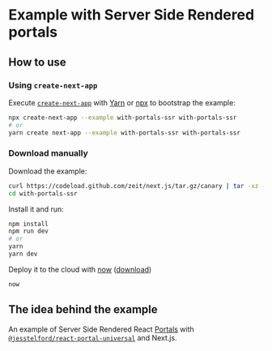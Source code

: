 # Example with Server Side Rendered portals

## How to use

### Using `create-next-app`

Execute [`create-next-app`](https://github.com/zeit/next.js/tree/canary/packages/create-next-app) with [Yarn](https://yarnpkg.com/lang/en/docs/cli/create/) or [npx](https://github.com/zkat/npx#readme) to bootstrap the example:

```bash
npx create-next-app --example with-portals-ssr with-portals-ssr
# or
yarn create next-app --example with-portals-ssr with-portals-ssr
```

### Download manually

Download the example:

```bash
curl https://codeload.github.com/zeit/next.js/tar.gz/canary | tar -xz --strip=2 next.js-canary/examples/with-portals-ssr
cd with-portals-ssr
```

Install it and run:

```bash
npm install
npm run dev
# or
yarn
yarn dev
```

Deploy it to the cloud with [now](https://zeit.co/now) ([download](https://zeit.co/download))

```bash
now
```

## The idea behind the example

An example of Server Side Rendered React [Portals](https://reactjs.org/docs/portals.html) with
[`@jesstelford/react-portal-universal`](https://www.npmjs.com/package/@jesstelford/react-portal-universal)
and Next.js.
